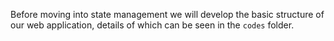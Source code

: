 Before moving into state management we will develop the basic structure of our web application, details of which can be seen in the `codes` folder. 

